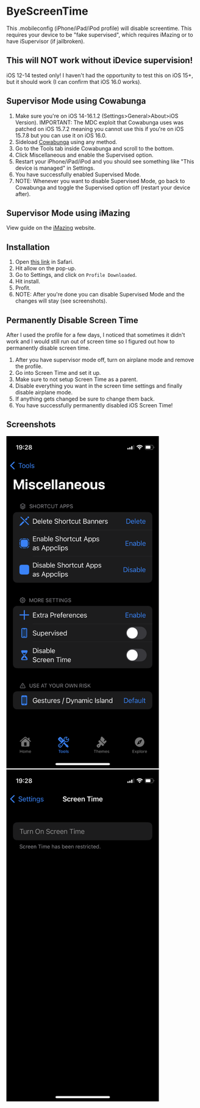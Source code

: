 # ByeScreenTime
This .mobileconfig (iPhone/iPad/iPod profile) will disable screentime. This requires your device to be "fake supervised", which requires iMazing or to have iSupervisor (if jailbroken).
## This will NOT work without iDevice supervision!
iOS 12-14 tested only! I haven't had the opportunity to test this on iOS 15+, but it should work (I can confirm that iOS 16.0 works).


## Supervisor Mode using Cowabunga
1. Make sure you're on iOS 14-16.1.2 (Settings>General>About>iOS Version).
IMPORTANT: The MDC exploit that Cowabunga uses was patched on iOS 15.7.2 meaning you cannot use this if you're on iOS 15.7.8 but you can use it on iOS 16.0.
2. Sideload [Cowabunga](https://github.com/leminlimez/Cowabunga/releases/latest) using any method.
3. Go to the Tools tab inside Cowabunga and scroll to the bottom.
4. Click Miscellaneous and enable the Supervised option.
5. Restart your iPhone/iPad/iPod and you should see something like "This device is managed" in Settings.
6. You have successfully enabled Supervised Mode.
7. NOTE: Whenever you want to disable Supervised Mode, go back to Cowabunga and toggle the Supervised option off (restart your device after).

## Supervisor Mode using iMazing

View guide on the [iMazing](https://imazing.com/guides/how-to-supervise-iphone-ipad) website.

## Installation
1. Open [this link](https://raw.githubusercontent.com/singlekeycap/ByeScreenTime/master/ByeScreenTime.mobileconfig) in Safari.
2. Hit allow on the pop-up.
3. Go to Settings, and click on `Profile Downloaded`.
4. Hit install.
5. Profit.
6. NOTE: After you're done you can disable Supervised Mode and the changes will stay (see screenshots).

## Permanently Disable Screen Time

After I used the profile for a few days, I noticed that sometimes it didn't work and I would still run out of screen time so I figured out how to permanently disable screen time.
1. After you have supervisor mode off, turn on airplane mode and remove the profile.
2. Go into Screen Time and set it up.
3. Make sure to not setup Screen Time as a parent.
4. Disable everything you want in the screen time settings and finally disable airplane mode.
5. If anything gets changed be sure to change them back.
6. You have successfully permanently disabled iOS Screen Time!

## Screenshots

<p float="left">
    <img src="https://github.com/ultimatechadguy/ByeScreenTime/blob/master/IMG_1920.PNG" width="400" />
    <img src="https://github.com/ultimatechadguy/ByeScreenTime/blob/master/IMG_1921.PNG" width="400" />
<p>
